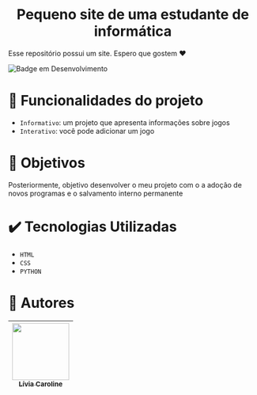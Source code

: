 
<h1 align="center"> Pequeno site de uma estudante de informática </h1>
 
 <p>Esse repositório possui um site. Espero que gostem ❤️</p>
 
 
 ![Badge em Desenvolvimento](https://img.shields.io/badge/STATUS-Finalizado-green)


 # :hammer: Funcionalidades do projeto

- `Informativo`: um projeto que apresenta informações sobre jogos
- `Interativo`: você pode adicionar um jogo

# :eyes: Objetivos

Posteriormente, objetivo desenvolver o meu projeto com o a adoção de novos programas e o salvamento interno permanente 


# :heavy_check_mark: Tecnologias Utilizadas

- `HTML`
- `CSS`
- `PYTHON`

# :woman: Autores

| [<img src="https://i.imgur.com/OO9DSbF.jpg" width=115><br><sub>Lívia Caroline</sub>](https://github.com/livinha11) |
| :---: |
